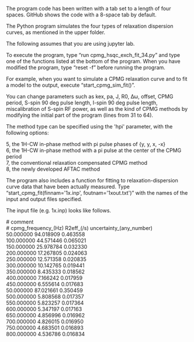 The program code has been written with a tab set to a length of four spaces. GitHub shows the code with a 8-space tab by default.

The Python program simulates the four types of relaxation dispersion curves, as mentioned in the upper folder.

The following assumes that you are using jupyter lab.

To execute the program, type “run cpmg_hsqc_exch_fit_34.py” and type one of the functions listed at the bottom of the program.
When you have modified the program, type “reset -f” before running the program.

For example, when you want to simulate a CPMG relaxation curve and to fit a model to the output, execute “start_cpmg_sim_fit()”.

You can change parameters such as kex, pa, J, R0, Δω, offset, CPMG period, S-spin 90 deg pulse length, I-spin 90 deg pulse length, miscalibration of S-spin RF power, as well as the kind of CPMG methods by modifying the initial part of the program (lines from 31 to 64).

The method type can be specified using the 'hpi' parameter, with the following options:

5, the 1H-CW in-phase method with pi pulse phases of {y, y, x, -x}  
6, the 1H-CW in-phase method with a pi pulse at the center of the CPMG period  
7, the conventional relaxation compensated CPMG method  
8, the newly developed AFTAC method  

The program also includes a function for fitting to relaxation-dispersion curve data that have been actually measured. Type “start_cpmg_fit(finnam='1x.inp', foutnam='1xout.txt')” with the names of the input and output files specified.

The input file (e.g. 1x.inp) looks like follows.

\# comment  
\# cpmg_frequency_(Hz)   R2eff_(/s)   uncertainty_(any_number)  
50.000000	94.018909	0.463558  
100.000000	44.571446	0.065021  
150.000000	25.978784	0.032330  
200.000000	17.267805	0.024063  
250.000000	12.571358	0.020835  
300.000000	10.142765	0.019441  
350.000000	8.435333	0.018562  
400.000000	7.166242	0.017959  
450.000000	6.555614	0.017683  
50.000000	87.021661	0.350459  
500.000000	5.808568	0.017357  
550.000000	5.823257	0.017364  
600.000000	5.347197	0.017163  
650.000000	4.856996	0.016962  
700.000000	4.826015	0.016950  
750.000000	4.683501	0.016893  
800.000000	4.536786	0.016834  
